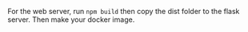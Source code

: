 For the web server, run `npm build` then copy the dist folder to the flask server. Then make your docker image. 
